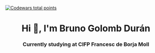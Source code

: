 <a href="https://www.codewars.com/users/Bruno-GD/completed_solutions">![Codewars total points](https://www.codewars.com/users/Bruno-GD/badges/small)</a>
<h1 align="center">Hi 👋, I'm Bruno Golomb Durán</h1>
<h3 align="center">Currently studying at CIFP Francesc de Borja Moll</h3>
